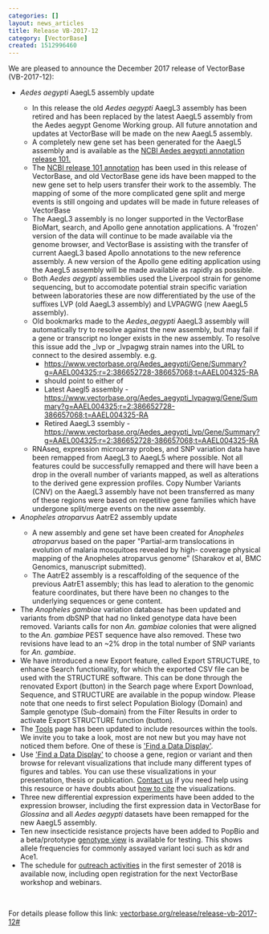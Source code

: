 ```yaml
---
categories: []
layout: news_articles
title: Release VB-2017-12
category: [VectorBase]
created: 1512996460
---
```

We are pleased to announce the December 2017 release of VectorBase (VB-2017-12):
<ul>
<li><i>Aedes aegypti</i> AaegL5 assembly update</li>
<ul>
<li>In this release the old <i>Aedes aegypti</i> AaegL3 assembly has been retired and has been replaced by the latest AaegL5 assembly from the Aedes aegypt Genome Working group.  All future annotation and updates at VectorBase will be made on the new AaegL5 assembly.</li>
<li>A completely new gene set has been generated for the AaegL5 assembly and is available as the <a href="https://www.ncbi.nlm.nih.gov/genome/annotation_euk/Aedes_aegypti/101/">NCBI Aedes aegypti annotation release 101.</a></li>
<li>The <a href="https://www.ncbi.nlm.nih.gov/genome/annotation_euk/Aedes_aegypti/101/">NCBI release 101 annotation</a> has been used in this release of VectorBase, and old VectorBase gene ids have been mapped to the new gene set to help users transfer their work to the assembly. The mapping of some of the more complicated gene split and merge events is still ongoing and updates will be made in future releases of VectorBase</li>
<li> The AaegL3 assembly is no longer supported in the VectorBase BioMart, search, and Apollo gene annotation applications. A 'frozen' version of the data will continue to be made available via the genome browser, and VectorBase is assisting with the transfer of current AaegL3 based Apollo annotations to the new reference assembly. A new version of the Apollo gene editing application using the AaegL5 assembly will be made available as rapidly as possible. </li>
<li>Both <i>Aedes aegypti</i> assemblies used the Liverpool strain for genome sequencing, but to accomodate potential strain specific variation between laboratories these are now differentiated by the use of the suffixes LVP (old AaegL3 assembly) and LVPAGWG (new AaegL5 assembly).</li>
<li>Old bookmarks made to the <i>Aedes_aegypti</i> AaegL3 assembly will automatically try to resolve against the new assembly, but may fail if a gene or transcript no longer exists in the new assembly. To resolve this issue add the _lvp or _lvpagwg strain names into the URL to connect to the desired assembly. e.g.

<ul>
<li><a href="https://www.vectorbase.org/Aedes_aegypti/Gene/Summary?g=AAEL004325;r=2:386652728-386657068;t=AAEL004325-RA">https://www.vectorbase.org/Aedes_aegypti/Gene/Summary?g=AAEL004325;r=2:386652728-386657068;t=AAEL004325-RA</a>
<li> should point to either of</li>
<li>Latest Aaegl5 assembly - <a href="https://www.vectorbase.org/Aedes_aegypti_lvpagwg/Gene/Summary?g=AAEL004325;r=2:386652728-386657068;t=AAEL004325-RA">https://www.vectorbase.org/Aedes_aegypti_lvpagwg/Gene/Summary?g=AAEL004325;r=2:386652728-386657068;t=AAEL004325-RA</a>
<li>Retired AaegL3 ssembly - <a href="https://www.vectorbase.org/Aedes_aegypti_lvp/Gene/Summary?g=AAEL004325;r=2:386652728-386657068;t=AAEL004325-RA">https://www.vectorbase.org/Aedes_aegypti_lvp/Gene/Summary?g=AAEL004325;r=2:386652728-386657068;t=AAEL004325-RA</a>
</ul>
</li>
<li>RNAseq, expression microarray probes, and SNP variation data have been remapped from AaegL3 to AaegL5 where possible. Not all features could be successfully remapped and there will have been a drop in the overall number of variants mapped, as well as alterations to the derived gene expression profiles. Copy Number Variants (CNV) on the AaegL3  assembly have not been transferred as many of these regions were based on repetitive gene families which have undergone split/merge events on the new assembly.</li>
</ul>
<li><i>Anopheles atroparvus</i> AatrE2 assembly update</li>
<ul>
<li> A new assembly and gene set have been created for <i>Anopheles atroparvus</i> based on the paper "Partial-arm translocations in evolution of malaria mosquitoes revealed by high- coverage physical mapping of the Anopheles atroparvus genome" (Sharakov et al, BMC Genomics, manuscript submitted). </li>
<li>The AatrE2 assembly is a rescaffolding of the sequence of the previous AatrE1 assembly; this has lead to aleration to the genomic feature coordinates, but there have been no changes to the underlying sequences or gene content.</li>
</ul>
<li>The <i>Anopheles gambiae</i> variation database has been updated and variants from dbSNP that had no linked genotype data have been removed. Variants calls for non <i>An. gambiae</i> colonies that were aligned to the <i>An. gambiae</i> PEST sequence have also removed. These two revisions have lead to an ~2% drop in the total number of SNP variants for <i>An. gambiae</i>.</li>
<li>We have introduced a new Export feature, called Export STRUCTURE, to enhance Search functionality, for which the exported CSV file can be used with the STRUCTURE software.
This can be done through the renovated Export (button) in the Search page where Export Download, Sequence, and STRUCTURE are available in the popup window. Please note that one needs to first select Population Biology (Domain) and Sample genotype (Sub-domain) from the Filter Results in order to activate Export STRUCTURE function (button). </li>

<li>The <a href="https://www.vectorbase.org/navigation/tools">Tools</a> page has been updated to include resources within the tools. We invite you to take a look, most are not new but you may have not noticed them before. One of these is <a href="https://www.vectorbase.org/info/website/gallery.html">'Find a Data Display'</a>. 

<li>Use <a href="https://www.vectorbase.org/info/website/gallery.html">'Find a Data Display'</a> to choose a gene, region or variant and then browse for relevant visualizations that include many different types of figures and tables. You can use these visualizations in your presentation, thesis or publication. <a href="/contact">Contact us</a> if you need help using this resource or have doubts about <a href="/faqs/how-cite-vectorbase">how to cite</a> the visualizations.</li>

<li>Three new differential expression experiments have been added to the expression browser, including the first expression data in VectorBase for <i>Glossina</i> and all <i>Aedes aegypti</i> datasets have been remapped for the new AaegL5 assembly.</li>
<li>Ten new insecticide resistance projects have been added to PopBio and a beta/prototype <a href="/popbio/map/?view=geno">genotype view</a> is available for testing. This shows allele frequencies for commonly assayed variant loci such as kdr and Ace1.</li>
<li>The schedule for <a href="/workshops">outreach activities</a> in the first semester of 2018 is available now, including open registration for the next VectorBase workshop and webinars. </li>
</ul>

</br>

For details please follow this link:  <a href="/release/release-vb-2017-12#">vectorbase.org/release/release-vb-2017-12#</a>
